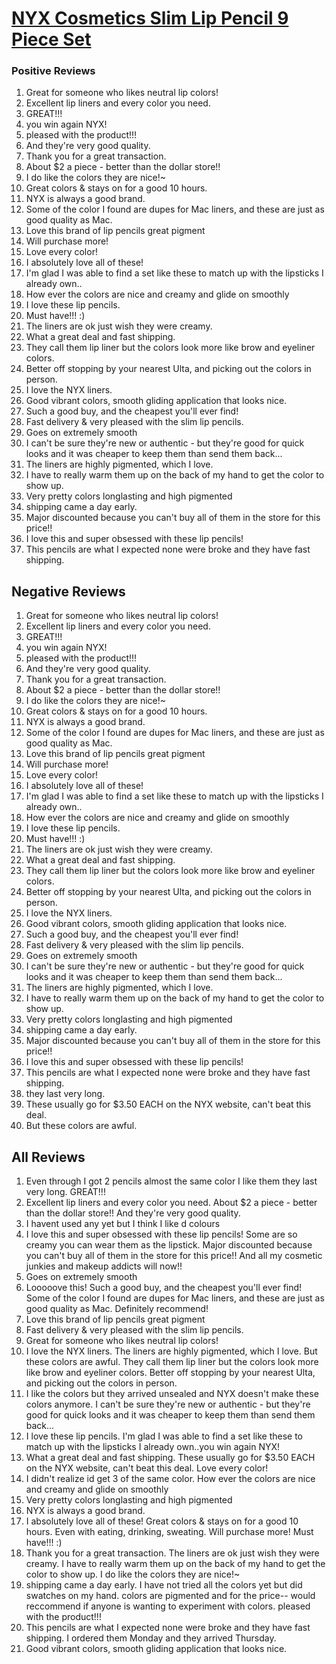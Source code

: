 # [NYX Cosmetics Slim Lip Pencil 9 Piece Set](https://products.checkmycream.com/products/NYX-Cosmetics-Slim-Lip-Pencil-9-Piece-Set.html)

### Positive Reviews

<ol>
      <li>Great for someone who likes neutral lip colors!</li>
      <li>Excellent lip liners and every color you need.  </li>
      <li>GREAT!!!</li>
      <li>you win again NYX!</li>
      <li>pleased with the product!!!</li>
      <li>And they&#x27;re very good quality.</li>
      <li>Thank you for a great transaction.  </li>
      <li>About $2 a piece - better than the dollar store!!  </li>
      <li>I do like the colors they are nice!~</li>
      <li>Great colors &amp; stays on for a good 10 hours.</li>
      <li>NYX is always a good brand.</li>
      <li>Some of the color I found are dupes for Mac liners, and these are just as good quality as Mac.</li>
      <li>Love this brand of lip pencils great pigment</li>
      <li>Will purchase more!</li>
      <li>Love every color!</li>
      <li>I absolutely love all of these!</li>
      <li>I&#x27;m glad I was able to find a set like these to match up with the lipsticks I already own..</li>
      <li>How ever the colors are nice and creamy and glide on smoothly</li>
      <li>I love these lip pencils.</li>
      <li>Must have!!! :)</li>
      <li>The liners are ok just wish they were creamy.</li>
      <li>What a great deal and fast shipping.</li>
      <li>They call them lip liner but the colors look more like brow and eyeliner colors.</li>
      <li>Better off stopping by your nearest Ulta, and picking out the colors in person.</li>
      <li>I love the NYX liners.</li>
      <li>Good vibrant colors, smooth gliding application that looks nice.</li>
      <li>Such a good buy, and the cheapest you&#x27;ll ever find!</li>
      <li>Fast delivery &amp; very pleased with the slim lip pencils.</li>
      <li>Goes on extremely smooth</li>
      <li>I can&#x27;t be sure they&#x27;re new or authentic - but they&#x27;re good for quick looks and it was cheaper to keep them than send them back...</li>
      <li>The liners are highly pigmented, which I love.</li>
      <li>I have to really warm them up on the back of my hand to get the color to show up.  </li>
      <li>Very pretty colors longlasting and high pigmented</li>
      <li>shipping came a day early.</li>
      <li>Major discounted because you can&#x27;t buy all of them in the store for this price!!</li>
      <li>I love this and super obsessed with these lip pencils!</li>
      <li>This pencils are what I expected none were broke and they have fast shipping.</li>
</ol>


<h2>Negative Reviews</h2>
<ol>
<li> Great for someone who likes neutral lip colors!</li>
<li> Excellent lip liners and every color you need.  </li>
<li> GREAT!!!</li>
<li> you win again NYX!</li>
<li> pleased with the product!!!</li>
<li> And they&#x27;re very good quality.</li>
<li> Thank you for a great transaction.  </li>
<li> About $2 a piece - better than the dollar store!!  </li>
<li> I do like the colors they are nice!~</li>
<li> Great colors &amp; stays on for a good 10 hours.</li>
<li> NYX is always a good brand.</li>
<li> Some of the color I found are dupes for Mac liners, and these are just as good quality as Mac.</li>
<li> Love this brand of lip pencils great pigment</li>
<li> Will purchase more!</li>
<li> Love every color!</li>
<li> I absolutely love all of these!</li>
<li> I&#x27;m glad I was able to find a set like these to match up with the lipsticks I already own..</li>
<li> How ever the colors are nice and creamy and glide on smoothly</li>
<li> I love these lip pencils.</li>
<li> Must have!!! :)</li>
<li> The liners are ok just wish they were creamy.</li>
<li> What a great deal and fast shipping.</li>
<li> They call them lip liner but the colors look more like brow and eyeliner colors.</li>
<li> Better off stopping by your nearest Ulta, and picking out the colors in person.</li>
<li> I love the NYX liners.</li>
<li> Good vibrant colors, smooth gliding application that looks nice.</li>
<li> Such a good buy, and the cheapest you&#x27;ll ever find!</li>
<li> Fast delivery &amp; very pleased with the slim lip pencils.</li>
<li> Goes on extremely smooth</li>
<li> I can&#x27;t be sure they&#x27;re new or authentic - but they&#x27;re good for quick looks and it was cheaper to keep them than send them back...</li>
<li> The liners are highly pigmented, which I love.</li>
<li> I have to really warm them up on the back of my hand to get the color to show up.  </li>
<li> Very pretty colors longlasting and high pigmented</li>
<li> shipping came a day early.</li>
<li> Major discounted because you can&#x27;t buy all of them in the store for this price!!</li>
<li> I love this and super obsessed with these lip pencils!</li>
<li> This pencils are what I expected none were broke and they have fast shipping.</li>
<li> they last very long.  </li>
<li> These usually go for $3.50 EACH on the NYX website, can&#x27;t beat this deal.</li>
<li> But these colors are awful.</li>
</ol>

<h2>All Reviews</h2>

<ol>
    <li> Even through I got 2 pencils almost the same color I like them they last very long.  GREAT!!!</li>
    <li> Excellent lip liners and every color you need.  About $2 a piece - better than the dollar store!!  And they&#x27;re very good quality.</li>
    <li> I havent used any yet but I think I like d colours</li>
    <li> I love this and super obsessed with these lip pencils! Some are so creamy you can wear them as the lipstick.  Major discounted because you can&#x27;t buy all of them in the store for this price!! And all my cosmetic junkies and makeup addicts will now!!</li>
    <li> Goes on extremely smooth</li>
    <li> Looooove this! Such a good buy, and the cheapest you&#x27;ll ever find! Some of the color I found are dupes for Mac liners, and these are just as good quality as Mac. Definitely recommend!</li>
    <li> Love this brand of lip pencils great pigment</li>
    <li> Fast delivery &amp; very pleased with the slim lip pencils.</li>
    <li> Great for someone who likes neutral lip colors!</li>
    <li> I love the NYX liners. The liners are highly pigmented, which I love. But these colors are awful. They call them lip liner but the colors look more like brow and eyeliner colors. Better off stopping by your nearest Ulta, and picking out the colors in person.</li>
    <li> I like the colors but they arrived unsealed and NYX doesn&#x27;t make these colors anymore. I can&#x27;t be sure they&#x27;re new or authentic - but they&#x27;re good for quick looks and it was cheaper to keep them than send them back...</li>
    <li> I love these lip pencils. I&#x27;m glad I was able to find a set like these to match up with the lipsticks I already own..you win again NYX!</li>
    <li> What a great deal and fast shipping. These usually go for $3.50 EACH on the NYX website, can&#x27;t beat this deal. Love every color!</li>
    <li> I didn&#x27;t realize id get 3 of the same color. How ever the colors are nice and creamy and glide on smoothly</li>
    <li> Very pretty colors longlasting and high pigmented</li>
    <li> NYX is always a good brand.</li>
    <li> I absolutely love all of these! Great colors &amp; stays on for a good 10 hours. Even with eating, drinking, sweating. Will purchase more! Must have!!! :)</li>
    <li> Thank you for a great transaction.  The liners are ok just wish they were creamy. I have to really warm them up on the back of my hand to get the color to show up.  I do like the colors they are nice!~</li>
    <li> shipping came a day early. I have not tried all the colors yet but did swatches on my hand. colors are pigmented and for the price-- would reccommend if anyone is wanting to experiment with colors. pleased with the product!!!</li>
    <li> This pencils are what I expected none were broke and they have fast shipping. I ordered them Monday and they arrived Thursday.</li>
    <li> Good vibrant colors, smooth gliding application that looks nice.</li>
</ol>





